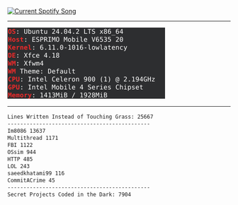 <a href=https://open.spotify.com/user/ptnt6osnmizhn6i6g64sfji7i target="_blank" rel="noopener noreferrer">
  <img
    src="https://nowplaying.7576706e.workers.dev"
    alt="Current Spotify Song"
  />
</a>

---

<a href=https://en.wikipedia.org/wiki/Never_Gonna_Give_You_Up target="_blank" rel="noopener noreferrer">
  <img
    src="1514.png"
    alt="powerful spec"
  />
</a>

---

<!-- LOC-START -->
```
Lines Written Instead of Touching Grass: 25667
---------------------------------------------
Im8086 13637
Multithread 1171
FBI 1122
OSsim 944
HTTP 485
LOL 243
saeedkhatami99 116
CommitACrime 45
---------------------------------------------
Secret Projects Coded in the Dark: 7904
```
<!-- LOC-END -->

